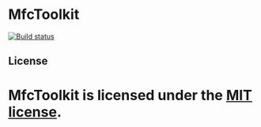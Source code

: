 ﻿# MfcToolkit

[![Build status](https://ci.appveyor.com/api/projects/status/fif7rjkbpc0mmrik/branch/master?svg=true)](https://ci.appveyor.com/project/wieslawsoltes/mfctoolkit/branch/master)

## License

# MfcToolkit is licensed under the [MIT license](LICENSE.TXT).

